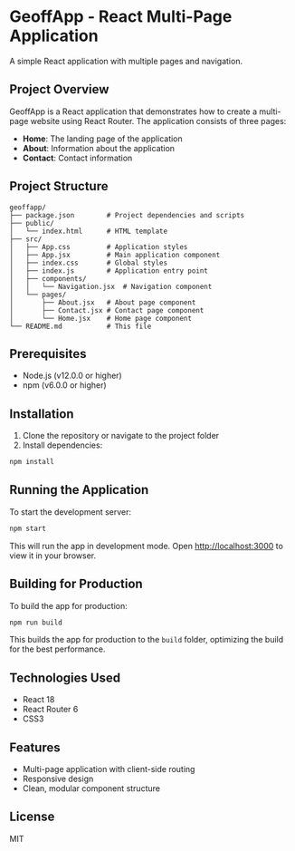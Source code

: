 # GeoffApp - React Multi-Page Application

A simple React application with multiple pages and navigation.

## Project Overview

GeoffApp is a React application that demonstrates how to create a multi-page website using React Router. The application consists of three pages:

- **Home**: The landing page of the application
- **About**: Information about the application
- **Contact**: Contact information

## Project Structure

```
geoffapp/
├── package.json        # Project dependencies and scripts
├── public/
│   └── index.html      # HTML template
├── src/
│   ├── App.css         # Application styles
│   ├── App.jsx         # Main application component
│   ├── index.css       # Global styles
│   ├── index.js        # Application entry point
│   ├── components/
│   │   └── Navigation.jsx  # Navigation component
│   └── pages/
│       ├── About.jsx   # About page component
│       ├── Contact.jsx # Contact page component
│       └── Home.jsx    # Home page component
└── README.md           # This file
```

## Prerequisites

- Node.js (v12.0.0 or higher)
- npm (v6.0.0 or higher)

## Installation

1. Clone the repository or navigate to the project folder
2. Install dependencies:

```bash
npm install
```

## Running the Application

To start the development server:

```bash
npm start
```

This will run the app in development mode. Open [http://localhost:3000](http://localhost:3000) to view it in your browser.

## Building for Production

To build the app for production:

```bash
npm run build
```

This builds the app for production to the `build` folder, optimizing the build for the best performance.

## Technologies Used

- React 18
- React Router 6
- CSS3

## Features

- Multi-page application with client-side routing
- Responsive design
- Clean, modular component structure

## License

MIT